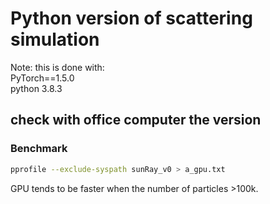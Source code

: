 # Python version of scattering simulation

Note: this is done with:  
    PyTorch==1.5.0  
    python 3.8.3

## check with office computer the version

### Benchmark

 ```bash
 pprofile --exclude-syspath sunRay_v0 > a_gpu.txt
 ```

GPU tends to be faster when the number of particles >100k.
